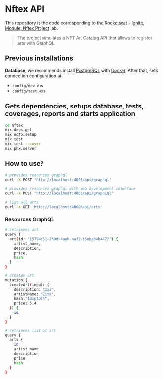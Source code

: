 # Nftex API

This repository is the code corresponding to the [Rocketseat - Ignite, Module: Nftex Project](https://app.rocketseat.com.br/node/projeto-nftex-2022) lab.

> The project simulates a NFT Art Catalog API that allows to register arts with GraphQL.

## Previous installations

**Database**, we recommends install [PostgreSQL](https://www.postgresql.org/) with [Docker](https://hub.docker.com/_/postgres). After that, sets connection configuration at:

- `config/dev.exs`
- `config/test.exs`

## Gets dependencies, setups database, tests, coverages, reports and starts application

```bash
cd nftex
mix deps.get
mix ecto.setup
mix test
mix test --cover
mix phx.server
```

## How to use?

```bash
# provides resources graphql
curl -X POST 'http://localhost:4000/api/graphql'

# provides resources graphql with web development interface
curl -X POST 'http://localhost:4000/api/graphiql'

# list all arts
curl -X GET 'http://localhost:4000/api/arts'
```

### Resources GraphQL

```bash
# retrieves art
query {
  art(id: "15794c31-2b9d-4aeb-aaf2-16eba64b4472") {
    artist_name,
    description,
    price,
    hash
  }
}

# creates art
mutation {
  createArt(input: {
    description: "Ixi",
    artistName: "Eita",
    hash:"13xpto24",
    price: 5.4
  }) {
    id
  }
}

# retrieves list of art
query {
  arts {
    id
    artist_name
    description
    price
    hash
  }
}
```
